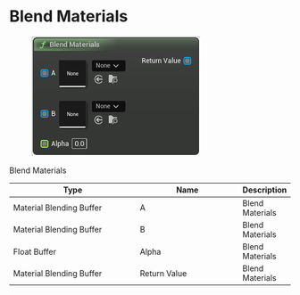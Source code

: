 # Blend Materials

<div align="left" data-full-width="false">

<figure><img src="Blend_Materials.png" alt=""><figcaption></figcaption></figure>

</div>

Blend Materials

<table>
<thead><tr><th width="250">Type</th><th width="200">Name</th><th>Description</th></tr></thead>
<tbody>
<tr><td>Material Blending Buffer</td><td>A</td><td>Blend Materials</td></tr>
<tr><td>Material Blending Buffer</td><td>B</td><td>Blend Materials</td></tr>
<tr><td>Float Buffer</td><td>Alpha</td><td>Blend Materials</td></tr>
<tr><td>Material Blending Buffer</td><td>Return Value</td><td>Blend Materials</td></tr>
</tbody>
</table>